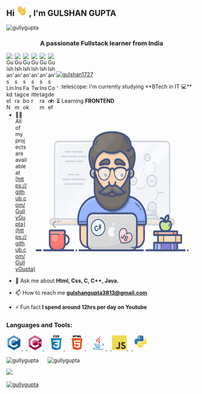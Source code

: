 ## <b>Hi <img src="https://github.com/GullyGupta/GullyGupta/blob/main/Hi.gif" width="29px"> , I'm GULSHAN GUPTA</h1></b>
<p align="left"> <img src="https://komarev.com/ghpvc/?username=gullygupta&label=Profile%20views&color=0e75b6&style=flat" alt="gullygupta" /> </p>
<h3 align="center">A passionate Fullstack learner from India</h3>
<a href="https://www.linkedin.com/in/gulshan-gupta-99a6561a0/">
  <img align="left" alt="Gulshan's LinkdeIN" width="22px" src="https://cdn.jsdelivr.net/npm/simple-icons@v3/icons/linkedin.svg" />
</a>
<a href="https://www.instagram.com/gulshan0827/">
  <img align="left" alt="Gulshan's Instagram" width="22px" src="https://cdn.jsdelivr.net/npm/simple-icons@v3/icons/instagram.svg" />
</a>
<a href="https://www.facebook.com/gulshan.gupta.16503">
  <img align="left" alt="Gulshan's Facebook" width="22px" src="https://cdn.jsdelivr.net/npm/simple-icons@v3/icons/facebook.svg" />
</a>
<a href="https://twitter.com/Gulshan1727">
  <img align="left" alt="Gulshan's Twitter" width="22px" src="https://cdn.jsdelivr.net/npm/simple-icons@v3/icons/twitter.svg" />
</a>
<a href="https://www.hackerrank.com/gulshangupta3813">
  <img align="left" alt="Gulshan's Instagram" width="22px" src="https://cdn.jsdelivr.net/npm/simple-icons@v3/icons/hackerrank.svg" />
</a>
<a href="https://www.codechef.com/users/gully_27">
  <img align="left" alt="Gulshan's Codechef" width="22px" src="https://cdn.jsdelivr.net/npm/simple-icons@v3/icons/codechef.svg" />
</a>
<br><br>

<img align="right" src="https://github.com/GullyGupta/GullyGupta/blob/main/gully.gif" alt="Coder GIF" width="450" height="400">

<p align="left"> <a href="https://twitter.com/gulshan1727" target="blank"><img src="https://img.shields.io/twitter/follow/gulshan1727?logo=twitter&style=for-the-badge" alt="gulshan1727" /></a> </p>
- :telescope: I'm currently studying **BTech in IT 💻**

- :hourglass_flowing_sand: Learning **FRONTEND**

- 👨‍💻 All of my projects are available at [https://github.com/GullyGupta](https://github.com/GullyGupta)

- 💬 Ask me about **Html, Css, C, C++, Java.**

- 📫 How to reach me **gulshangupta3813@gmail.com**

- ⚡ Fun fact **I spend around 12hrs per day on Youtube**

<h3 align="left">Languages and Tools:</h3>
<p align="left"> <a href="https://www.cprogramming.com/" target="_blank"> <img src="https://raw.githubusercontent.com/devicons/devicon/master/icons/c/c-original.svg" alt="c" width="40" height="40"/> </a> &nbsp;&nbsp;<a href="https://www.w3schools.com/cpp/" target="_blank"> <img src="https://raw.githubusercontent.com/devicons/devicon/master/icons/cplusplus/cplusplus-original.svg" alt="cplusplus" width="40" height="40"/> </a>&nbsp;&nbsp; <a href="https://www.w3schools.com/css/" target="_blank"> <img src="https://raw.githubusercontent.com/devicons/devicon/master/icons/css3/css3-original-wordmark.svg" alt="css3" width="40" height="40"/> </a>&nbsp;&nbsp; <a href="https://www.w3.org/html/" target="_blank"> <img src="https://raw.githubusercontent.com/devicons/devicon/master/icons/html5/html5-original-wordmark.svg" alt="html5" width="40" height="40"/> </a>&nbsp;&nbsp; <a href="https://www.java.com" target="_blank"> <img src="https://raw.githubusercontent.com/devicons/devicon/master/icons/java/java-original.svg" alt="java" width="40" height="40"/> </a> &nbsp;&nbsp;<a href="https://developer.mozilla.org/en-US/docs/Web/JavaScript" target="_blank"> <img src="https://raw.githubusercontent.com/devicons/devicon/master/icons/javascript/javascript-original.svg" alt="javascript" width="40" height="40"/> </a> &nbsp;&nbsp;<a href="https://www.python.org" target="_blank"> <img src="https://raw.githubusercontent.com/devicons/devicon/master/icons/python/python-original.svg" alt="python" width="40" height="40"/> </a> </p>

<p><img align="center" width="450" height="340" src="https://github-readme-stats.vercel.app/api/top-langs?username=gullygupta&show_icons=true&locale=en&layout=compact" alt="gullygupta" />&nbsp;&nbsp;&nbsp;&nbsp;&nbsp;&nbsp;<img align="center" width="380" height="200" src="https://github-readme-streak-stats.herokuapp.com/?user=gullygupta&_" alt="gullygupta" /></p>

<img src="https://github-readme-stats.vercel.app/api?username=GullyGupta&&show_icons=true&title_color=ffffff&icon_color=bb2acf&text_color=daf7dc&bg_color=151515">

<p align="left"> <a href="https://github.com/ryo-ma/github-profile-trophy"><img src="https://github-profile-trophy.vercel.app/?username=gullygupta" alt="gullygupta" /></a> </p>
